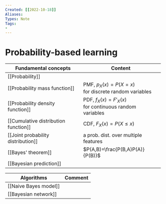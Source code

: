 ```yaml
---
Created: [[2022-10-18]]
Aliases: 
Types: Note
Tags: 
- 
---
```

# Probability-based learning
| Fundamental concepts                 | Content                                                  |
| ------------------------------------ | -------------------------------------------------------- |
| [[Probability]]                      |                                                          |
| [[Probability mass function]]        | PMF, $p_X(x)=P(X=x)$<br>for discrete random variables    |
| [[Probability density function]]     | PDF, $f_X(x)=F'_X(x)$<br>for continuous random variables |
| [[Cumulative distribution function]] | CDF, $F_X(x)=P(X\leq x)$                                 |
| [[Joint probability distribution]]   | a prob. dist. over multiple features                     |
| [[Bayes' theorem]]                   | $P(A,B)=\frac{P(B,A)P(A)}{P(B)}$                                                         |
| [[Bayesian prediction]]              |                                                          |

| Algorithms            | Comment |
| --------------------- | ------- |
| [[Naive Bayes model]] |         |
| [[Bayesian network]]  |         |
